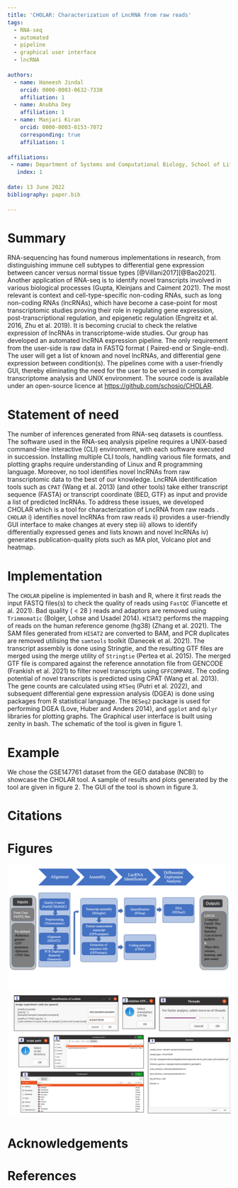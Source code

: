 ```yaml
---
title: 'CHOLAR: Characterization of LncRNA from raw reads'
tags:
  - RNA-seq
  - automated
  - pipeline
  - graphical user interface
  - lncRNA

authors:
  - name: Haneesh Jindal 
    orcid: 0000-0003-0632-7330
    affiliation: 1 
  - name: Anubha Dey
    affiliation: 1
  - name: Manjari Kiran
    orcid: 0000-0003-0153-7072
    corresponding: true
    affiliation: 1
    
affiliations:
 - name: Department of Systems and Computational Biology, School of Life Sciences, University of Hyderabad, India
   index: 1
   
date: 13 June 2022
bibliography: paper.bib

---
```


# Summary

RNA-sequencing has found numerous implementations in research, from distinguishing immune cell subtypes 
to differential gene expression between cancer versus normal tissue types [@Villani2017][@Bao2021].
Another application of RNA-seq is to identify novel transcripts involved in various biological processes
(Gupta, Kleinjans and Caiment 2021). The most relevant is context and cell-type-specific non-coding RNAs,
such as long non-coding RNAs (lncRNAs), which have become a case-point for most transcriptomic studies proving
their role in regulating gene expression, post-transcriptional regulation, and epigenetic regulation
(Engreitz et al. 2016, Zhu et al. 2019).
It is becoming crucial to check the relative expression of lncRNAs in transcriptome-wide studies. Our group
has developed an automated lncRNA expression pipeline. The only requirement from the user-side is raw data in
FASTQ format ( Paired-end or Single-end). The user will get a list of known and novel lncRNAs, and differential
gene expression between condition(s). The pipelines come with a user-friendly GUI, thereby eliminating the need
for the user to be versed in complex transcriptome analysis and UNIX environment.  The source code is available
under an open-source licence at https://github.com/schosio/CHOLAR.

# Statement of need

The number of inferences generated from RNA-seq datasets is countless. The software used in the RNA-seq analysis
pipeline requires a UNIX-based command-line interactive (CLI) environment, with each software executed in succession.
Installing multiple CLI tools, handling various file formats, and plotting graphs require understanding of Linux and
R programming language. Moreover, no tool identifies novel lncRNAs from raw transcriptomic data to the best of our
knowledge. LncRNA identification tools such as `CPAT` (Wang et al. 2013) (and other tools) take either transcript
sequence (FASTA) or transcript coordinate (BED, GTF) as input and provide a list of predicted lncRNAs.
To address these issues, we developed CHOLAR which is a tool for characterization of LncRNA from raw reads .
`CHOLAR` i) identifies novel lncRNAs from raw reads ii) provides a user-friendly GUI interface to make changes
at every step iii) allows to identify differentially expressed genes and lists known and novel lncRNAs iv) generates
publication-quality plots such as MA plot, Volcano plot and heatmap.

# Implementation

The `CHOLAR` pipeline is implemented in bash and R, where it first reads the input FASTQ files(s) to check the
quality of reads using `FastQC` (Fiancette et al. 2021). Bad quality ( < 28 ) reads and adaptors are removed using
`Trimmomatic` (Bolger, Lohse and Usadel 2014). `HISAT2` performs the mapping of reads on the human reference genome
(hg38) (Zhang et al. 2021). The SAM files generated from `HISAT2` are converted to BAM, and PCR duplicates are removed
utilising the `samtools` toolkit (Danecek et al. 2021). 
The transcript assembly is done using Stringtie, and the resulting GTF files are merged using the merge utility of
`Stringtie` (Pertea et al. 2015). The merged GTF file is compared against the reference annotation file from GENCODE
(Frankish et al. 2021) to filter novel transcripts using `GFFCOMPARE`. The coding potential of novel transcripts is
predicted using CPAT (Wang et al. 2013). The gene counts are calculated using `HTSeq` (Putri et al. 2022), and subsequent
differential gene expression analysis (DGEA) is done using packages from R statistical language. 
The `DESeq2` package is used for performing DGEA (Love, Huber and Anders 2014), and `ggplot` and `dplyr` libraries for
plotting graphs. The Graphical user interface is built using zenity in bash. The schematic of the tool is given in figure 1.

# Example

We chose the GSE147761 dataset from the GEO database (NCBI) to showcase the CHOLAR tool. A sample of results and plots 
generated by the tool are given in figure 2. The GUI of the tool is shown in figure 3.

# Citations

# Figures

![Fig1: Schematic of the tool CHOLAR. It starts from input files, performs alignment; assembly; LncRNA identification; differential expression analysis and provides output files and plots.](fig1.png)
![Fig3: From top left clockwise: sample name input, gtf file dialog, threads slider, summary of all inputs, directory selection for script, script dialog, file selection for gtf.](fig3.png)

# Acknowledgements

# References
